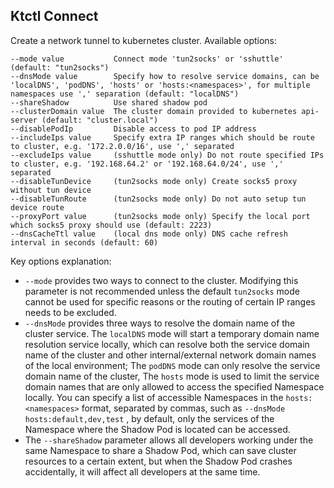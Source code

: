 Ktctl Connect
---

Create a network tunnel to kubernetes cluster. Available options:

```
--mode value           Connect mode 'tun2socks' or 'sshuttle' (default: "tun2socks")
--dnsMode value        Specify how to resolve service domains, can be 'localDNS', 'podDNS', 'hosts' or 'hosts:<namespaces>', for multiple namespaces use ',' separation (default: "localDNS")
--shareShadow          Use shared shadow pod
--clusterDomain value  The cluster domain provided to kubernetes api-server (default: "cluster.local")
--disablePodIp         Disable access to pod IP address
--includeIps value     Specify extra IP ranges which should be route to cluster, e.g. '172.2.0.0/16', use ',' separated
--excludeIps value     (sshuttle mode only) Do not route specified IPs to cluster, e.g. '192.168.64.2' or '192.168.64.0/24', use ',' separated
--disableTunDevice     (tun2socks mode only) Create socks5 proxy without tun device
--disableTunRoute      (tun2socks mode only) Do not auto setup tun device route
--proxyPort value      (tun2socks mode only) Specify the local port which socks5 proxy should use (default: 2223)
--dnsCacheTtl value    (local dns mode only) DNS cache refresh interval in seconds (default: 60)
```

Key options explanation:

- `--mode` provides two ways to connect to the cluster. Modifying this parameter is not recommended unless the default `tun2socks` mode cannot be used for specific reasons or the routing of certain IP ranges needs to be excluded.
- `--dnsMode` provides three ways to resolve the domain name of the cluster service.
  The `localDNS` mode will start a temporary domain name resolution service locally, which can resolve both the service domain name of the cluster and other internal/external network domain names of the local environment;
  The `podDNS` mode can only resolve the service domain name of the cluster,
  The `hosts` mode is used to limit the service domain names that are only allowed to access the specified Namespace locally. You can specify a list of accessible Namespaces in the `hosts:<namespaces>` format, separated by commas, such as `--dnsMode hosts:default,dev,test` , by default, only the services of the Namespace where the Shadow Pod is located can be accessed.
- The `--shareShadow` parameter allows all developers working under the same Namespace to share a Shadow Pod, which can save cluster resources to a certain extent, but when the Shadow Pod crashes accidentally, it will affect all developers at the same time.
